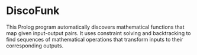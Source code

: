 # DiscoFunk
This Prolog program automatically discovers mathematical functions that map given input-output pairs. It uses constraint solving and backtracking to find sequences of mathematical operations that transform inputs to their corresponding outputs.
